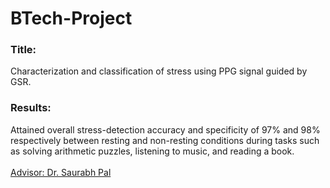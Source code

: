 # BTech-Project
<h3>Title:</h3> Characterization and classification of stress using PPG signal guided by GSR.<br>
<h3>Results:</h3> Attained overall stress-detection accuracy and specificity of 97% and 98% respectively between resting and non-resting conditions during tasks such as solving arithmetic puzzles, listening to music, and reading a book.<br>
<br>
<u>Advisor: Dr. Saurabh Pal</u>
